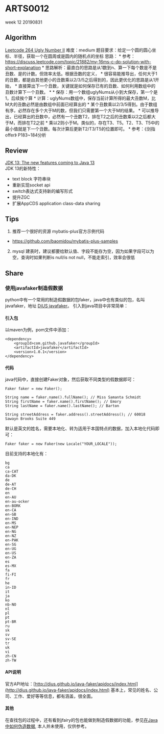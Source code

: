# ARTS0012

week 12
20190831

## Algorithm

[Leetcode 264 Ugly Number II](https://github.com/evasnowind/LeetCodeOJ/blob/master/LeetCodeSolutions/src/oj_solution/oj_264_ugly_number_ii/Solution.java)
难度：medium
题目要求：给定一个圆的圆心坐标、半径，获取一个在圆周或是圆内的随机点的坐标
思路：
	 * 参考：https://discuss.leetcode.com/topic/21882/my-16ms-c-dp-solution-with-short-explanation
	 * 思路解析：最直白的思路是从1数到n、算一下每个数是不是丑数、是的计数。但效率太低。根据丑数的定义，
	 * 很容易能推导出，任何大于1的丑数，都是由其他更小的丑数乘以2/3/5之后得到的，因此更优化的思路是从1开始，
	 * 直接算出下一个丑数，关键就是如何保存已有的丑数、如何利用数组中的丑数计算下一个丑数。
	 * 
	 * 保存：用一个数组uglyNums从小到大保存，第一个是1，后续挨个算
	 * 计算：uglyNums数组中，保存当前计算所得的最大丑数M，比M大的丑数必然是由数组中前面已经算出的
	 * 		某个丑数乘以2/3/5得到。由于数组有序，必然存在多个大于M的数，但我们只需要第一个大于M的结果。
	 * 		可以推导出，已经算出的丑数中，必然有一个丑数T2，排在T2之后的丑数乘以2之后都大于M，而排在T2之前
	 * 		乘以2则小于M。类似的，存在T3、T5。T2、T3、T5中的最小值就是下一个丑数。每次计算后更新T2/T3/T5的位置即可。
	 * 参考：《剑指offer》 P183~184分析

## Review

[JDK 13: The new features coming to Java 13](https://www.javaworld.com/article/3341388/jdk-13-the-new-features-coming-to-java-13.html)   
JDK 13的新特性：
- text block 字符串块
- 重新实现socket api
- switch表达式支持新的编写形式
- 提升ZGC
- 扩展AppCDS application class-data sharing


## Tips
1. 推荐一个很好的资源 mybatis-plus官方示例代码
- https://github.com/baomidou/mybatis-plus-samples
2. mysql 建表时，建议都要给默认值、字段不能存为空，因为如果字段可以为空，查询时如果判断is null/is not null，不能走索引，效率会很低


## Share
### 使用javafaker制造假数据
python中有一个常用的制造假数据的包faker，java中也有类似的包，名叫javafaker，地址 [DiUS javafaker](https://github.com/DiUS/java-faker)。
引入到java项目中非常简单：
#### 引入包
以maven为例，pom文件中添加：
```
<dependency>
    <groupId>com.github.javafaker</groupId>
    <artifactId>javafaker</artifactId>
    <version>1.0.1</version>
</dependency>
```
#### 代码
java代码中，直接创建Faker对象，然后获取不同类型的假数据即可：
```
Faker faker = new Faker();

String name = faker.name().fullName(); // Miss Samanta Schmidt
String firstName = faker.name().firstName(); // Emory
String lastName = faker.name().lastName(); // Barton

String streetAddress = faker.address().streetAddress(); // 60018 Sawayn Brooks Suite 449
```
默认是英文的姓名，需要本地化、转为适用于本国特点的数据，加入本地化代码即可：
```
Faker faker = new Faker(new Locale("YOUR_LOCALE"));
```
目前支持的本地化有：
```
bg
ca
ca-CAT
da-DK
de
de-AT
de-CH
en
en-AU
en-au-ocker
en-BORK
en-CA
en-GB
en-IND
en-MS
en-NEP
en-NG
en-NZ
en-PAK
en-SG
en-UG
en-US
en-ZA
es
es-MX
fa
fi-FI
fr
he
in-ID
it
ja
ko
nb-NO
nl
pl
pt
pt-BR
ru
sk
sv
sv-SE
tr
uk
vi
zh-CN
zh-TW
```
#### API说明
官方API地址：[http://dius.github.io/java-faker/apidocs/index.html](http://dius.github.io/java-faker/apidocs/index.html)
基本上，常见的姓名、公司、工作、爱好等等信息，都有涵盖，很全面。

#### 其他
在查找包的过程中，还有看到jfairy的包也能做到制造假数据的功能，参见[在Java中如何伪造数据](http://ju.outofmemory.cn/entry/115449), 本人并未使用，仅供参考。
